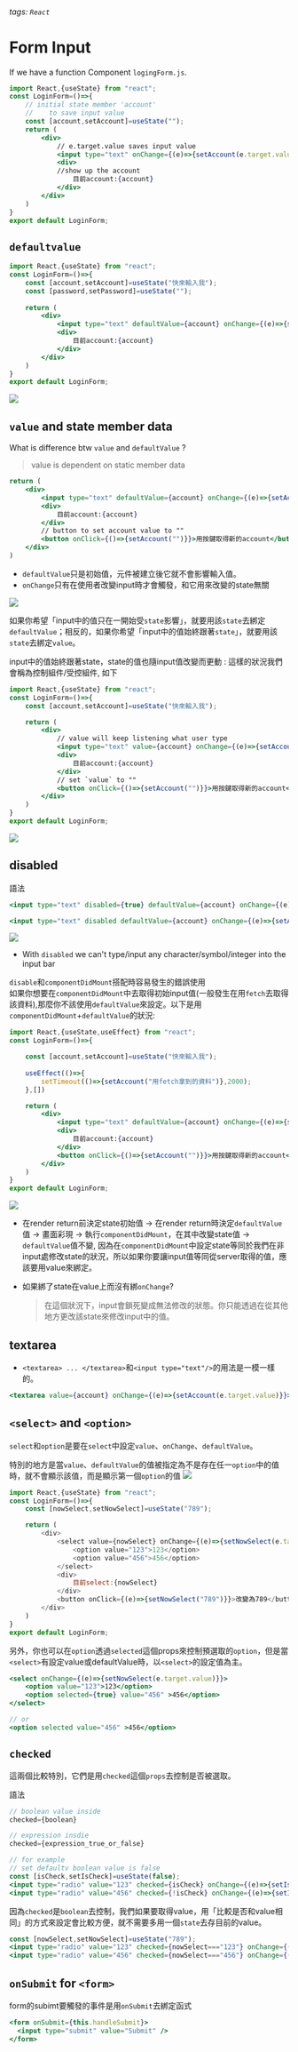 ###### tags: `React`
# Form Input 

If we have a function Component `logingForm.js`.
```jsx
import React,{useState} from "react";
const LoginForm=()=>{
    // initial state member 'account'
    //    to save input value
    const [account,setAccount]=useState("");
    return (
        <div>
            // e.target.value saves input value
            <input type="text" onChange={(e)=>{setAccount(e.target.value)}}/>
            <div>
            //show up the account 
                目前account:{account}
            </div>
        </div>
    )
}
export default LoginForm;
```

## `defaultvalue`

```jsx
import React,{useState} from "react";
const LoginForm=()=>{
    const [account,setAccount]=useState("快來輸入我");
    const [password,setPassword]=useState("");
    
    return (
        <div>
            <input type="text" defaultValue={account} onChange={(e)=>{setAccount(e.target.value)}}/>
            <div>
                目前account:{account}
            </div>
        </div>
    )
}
export default LoginForm;
```
![](https://i.imgur.com/715vwzI.png)

## `value` and state member data 

What is difference btw `value` and `defaultValue` ? 
> value is dependent on static member data

```jsx
return (
    <div>
        <input type="text" defaultValue={account} onChange={(e)=>{setAccount(e.target.value)}}/>
        <div>
            目前account:{account}
        </div>
        // button to set account value to ""
        <button onClick={()=>{setAccount("")}}>用按鍵取得新的account</button>
    </div>
)
```
- `defaultValue`只是初始值，元件被建立後它就不會影響輸入值。
- `onChange`只有在使用者改變input時才會觸發，和它用來改變的state無關

![](https://i.imgur.com/vsXj7hh.gif)

如果你希望「input中的值只在一開始受`state`影響」，就要用該`state`去綁定`defaultValue`；相反的，如果你希望「input中的值始終跟著`state`」，就要用該`state`去綁定`value`。

input中的值始終跟著state，state的值也隨input值改變而更動 : 這樣的狀況我們會稱為控制組件/受控組件, 如下
```jsx
import React,{useState} from "react";
const LoginForm=()=>{
    const [account,setAccount]=useState("快來輸入我");

    return (
        <div>
            // value will keep listening what user type
            <input type="text" value={account} onChange={(e)=>{setAccount(e.target.value)}}/>
            <div>
                目前account:{account}
            </div>
            // set `value` to ""
            <button onClick={()=>{setAccount("")}}>用按鍵取得新的account</button>
        </div>
    )
}
export default LoginForm;
```

![](https://i.imgur.com/GuaagzK.gif)


## disabled

語法
```jsx
<input type="text" disabled={true} defaultValue={account} onChange={(e)=>{setAccount(e.target.value)}}/>

<input type="text" disabled defaultValue={account} onChange={(e)=>{setAccount(e.target.value)}}/>
```

![](https://i.imgur.com/KR7vnAe.png)   
- With `disabled` we can't type/input any character/symbol/integer into the input bar   



`disable`和`componentDidMount`搭配時容易發生的錯誤使用    
如果你想要在`componentDidMount`中去取得初始input值(一般發生在用`fetch`去取得該資料),那麼你不該使用`defaultValue`來設定。以下是用`componentDidMount`+`defaultValue`的狀況:   
```jsx
import React,{useState,useEffect} from "react";
const LoginForm=()=>{

    const [account,setAccount]=useState("快來輸入我");
    
    useEffect(()=>{
        setTimeout(()=>{setAccount("用fetch拿到的資料")},2000);
    },[])

    return (
        <div>
            <input type="text" defaultValue={account} onChange={(e)=>{setAccount(e.target.value)}}/>
            <div>
                目前account:{account}
            </div>
            <button onClick={()=>{setAccount("")}}>用按鍵取得新的account</button>
        </div>
    )
}
export default LoginForm;
```
![](https://i.imgur.com/c0Ga6wx.gif)
- 在render return前決定state初始值 -> 在render return時決定`defaultValue`值 -> 畫面彩現 -> 執行`componentDidMount`，在其中改變state值 -> `defaultValue`值不變, 因為在`componentDidMount`中設定state等同於我們在非input處修改state的狀況，所以如果你要讓input值等同從server取得的值，應該要用value來綁定。

- 如果綁了state在value上而沒有綁`onChange`?
  > 在這個狀況下，input會鎖死變成無法修改的狀態。你只能透過在從其他地方更改該state來修改input中的值。


## textarea

- `<textarea> ... </textarea>`和`<input type="text"/>`的用法是一模一樣的。

```jsx
<textarea value={account} onChange={(e)=>{setAccount(e.target.value)}}></textarea>
```

## `<select>` and `<option>`

`select`和`option`是要在`select`中設定`value`、`onChange`、`defaultValue`。

特別的地方是當`value`、`defaultValue`的值被指定為不是存在任一`option`中的值時，就不會顯示該值，而是顯示第一個`option`的值
![](https://i.imgur.com/ouUrIaV.gif)

```javascript
import React,{useState} from "react";
const LoginForm=()=>{
    const [nowSelect,setNowSelect]=useState("789");

    return (
        <div>
            <select value={nowSelect} onChange={(e)=>{setNowSelect(e.target.value)}}>
                <option value="123">123</option>
                <option value="456">456</option>
            </select>
            <div>
                目前select:{nowSelect}
            </div>
            <button onClick={(e)=>{setNowSelect("789")}}>改變為789</button>
        </div>
    )
}
export default LoginForm;
```

另外，你也可以在`option`透過`selected`這個props來控制預選取的`option`，但是當`<select>`有設定value或defaultValue時，以`<select>`的設定值為主。
```jsx
<select onChange={(e)=>{setNowSelect(e.target.value)}}>
    <option value="123">123</option>
    <option selected={true} value="456" >456</option>
</select>

// or 
<option selected value="456" >456</option>
```

## `checked`

這兩個比較特別，它們是用`checked`這個`props`去控制是否被選取。

語法
```jsx
// boolean value inside
checked={boolean} 

// expression insdie
checked={expression_true_or_false}

// for example
// set defaultv boolean value is false
const [isCheck,setIsCheck]=useState(false);
<input type="radio" value="123" checked={isCheck} onChange={(e)=>{setIsCheck(true)}}   /> 123 <br/>
<input type="radio" value="456" checked={!isCheck} onChange={(e)=>{setIsCheck(false)}} /> 456
```

因為`checked`是`boolean`去控制，我們如果要取得value，用「比較是否和value相同」的方式來設定會比較方便，就不需要多用一個`state`去存目前的value。
```jsx
const [nowSelect,setNowSelect]=useState("789");
<input type="radio" value="123" checked={nowSelect==="123"} onChange={(e)=>{setNowSelect("123")}} /> 123 <br/>
<input type="radio" value="456" checked={nowSelect==="456"} onChange={(e)=>{setNowSelect("456")}} /> 456 
```

## `onSubmit` for `<form>`
form的subimt要觸發的事件是用`onSubmit`去綁定函式
```jsx
<form onSubmit={this.handleSubmit}>
  <input type="submit" value="Submit" />
</form>
```
